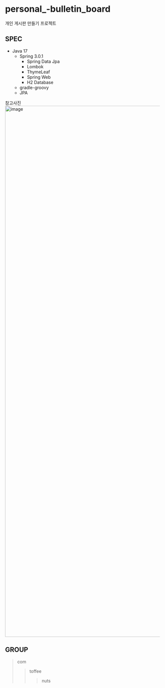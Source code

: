 # personal_-bulletin_board
개인 게시판 만들기 프로젝트


## SPEC
- Java 17
  - Spring 3.0.1
    - Spring Data Jpa
    - Lombok
    - ThymeLeaf
    - Spring Web
    - H2 Database
  - gradle-groovy
  - JPA
  
  
참고사진
  <img width="1728" alt="image" src="https://user-images.githubusercontent.com/54319448/210694904-1e878f5d-f5c9-439c-8b14-035b53250d37.png">
  
## GROUP
> com
>   > toffee
>   >   > nuts
>
>
